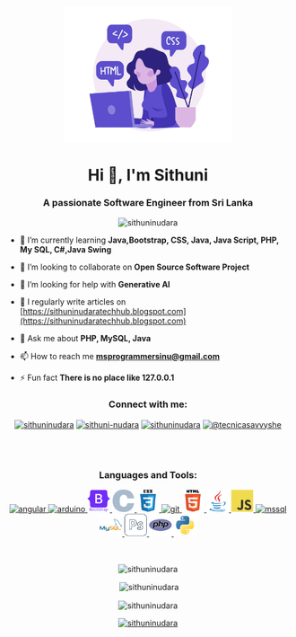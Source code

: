 <p align="center"> <img src="pro.png.png" width="300" /> </p>


<h1 align="center">Hi 👋, I'm Sithuni</h1>
<h3 align="center">A passionate Software Engineer from Sri Lanka</h3>

<p align="center"> <img src="https://komarev.com/ghpvc/?username=sithuninudara&label=Profile%20views&color=0e75b6&style=flat" alt="sithuninudara" /> </p>


- 🌱 I’m currently learning **Java,Bootstrap, CSS, Java, Java Script, PHP, My SQL, C#,Java Swing**

- 👯 I’m looking to collaborate on **Open Source Software Project**

- 🤝 I’m looking for help with **Generative AI**

- 📝 I regularly write articles on [https://sithuninudaratechhub.blogspot.com](https://sithuninudaratechhub.blogspot.com)

- 💬 Ask me about **PHP, MySQL, Java**

- 📫 How to reach me **msprogrammersinu@gmail.com**

- ⚡ Fun fact **There is no place like 127.0.0.1**

<h3 align="center">Connect with me:</h3>

<p align="center">
<a href="https://linkedin.com/in/sithuninudara" target="blank"><img align="center" src="https://raw.githubusercontent.com/rahuldkjain/github-profile-readme-generator/master/src/images/icons/Social/linked-in-alt.svg" alt="sithuninudara" height="30" width="40" /></a>
<a href="https://stackoverflow.com/users/sithuni-nudara" target="blank"><img align="center" src="https://raw.githubusercontent.com/rahuldkjain/github-profile-readme-generator/master/src/images/icons/Social/stack-overflow.svg" alt="sithuni-nudara" height="30" width="40" /></a>
<a href="https://instagram.com/sithuninudara" target="blank"><img align="center" src="https://raw.githubusercontent.com/rahuldkjain/github-profile-readme-generator/master/src/images/icons/Social/instagram.svg" alt="sithuninudara" height="30" width="40" /></a>
<a href="https://www.youtube.com/c/@tecnicasavvyshe" target="blank"><img align="center" src="https://raw.githubusercontent.com/rahuldkjain/github-profile-readme-generator/master/src/images/icons/Social/youtube.svg" alt="@tecnicasavvyshe" height="30" width="40" /></a>
</p>
<br>
<br>
<h3 align="center">Languages and Tools:</h3>
<p align="center"> <a href="https://angular.io" target="_blank" rel="noreferrer"> <img src="https://angular.io/assets/images/logos/angular/angular.svg" alt="angular" width="40" height="40"/> </a> <a href="https://www.arduino.cc/" target="_blank" rel="noreferrer"> <img src="https://cdn.worldvectorlogo.com/logos/arduino-1.svg" alt="arduino" width="40" height="40"/> </a> <a href="https://getbootstrap.com" target="_blank" rel="noreferrer"> <img src="https://raw.githubusercontent.com/devicons/devicon/master/icons/bootstrap/bootstrap-plain-wordmark.svg" alt="bootstrap" width="40" height="40"/> </a> <a href="https://www.cprogramming.com/" target="_blank" rel="noreferrer"> <img src="https://raw.githubusercontent.com/devicons/devicon/master/icons/c/c-original.svg" alt="c" width="40" height="40"/> </a> <a href="https://www.w3schools.com/css/" target="_blank" rel="noreferrer"> <img src="https://raw.githubusercontent.com/devicons/devicon/master/icons/css3/css3-original-wordmark.svg" alt="css3" width="40" height="40"/> </a> <a href="https://git-scm.com/" target="_blank" rel="noreferrer"> <img src="https://www.vectorlogo.zone/logos/git-scm/git-scm-icon.svg" alt="git" width="40" height="40"/> </a> <a href="https://www.w3.org/html/" target="_blank" rel="noreferrer"> <img src="https://raw.githubusercontent.com/devicons/devicon/master/icons/html5/html5-original-wordmark.svg" alt="html5" width="40" height="40"/> </a> <a href="https://www.java.com" target="_blank" rel="noreferrer"> <img src="https://raw.githubusercontent.com/devicons/devicon/master/icons/java/java-original.svg" alt="java" width="40" height="40"/> </a> <a href="https://developer.mozilla.org/en-US/docs/Web/JavaScript" target="_blank" rel="noreferrer"> <img src="https://raw.githubusercontent.com/devicons/devicon/master/icons/javascript/javascript-original.svg" alt="javascript" width="40" height="40"/> </a> <a href="https://www.microsoft.com/en-us/sql-server" target="_blank" rel="noreferrer"> <img src="https://www.svgrepo.com/show/303229/microsoft-sql-server-logo.svg" alt="mssql" width="40" height="40"/> </a> <a href="https://www.mysql.com/" target="_blank" rel="noreferrer"> <img src="https://raw.githubusercontent.com/devicons/devicon/master/icons/mysql/mysql-original-wordmark.svg" alt="mysql" width="40" height="40"/> </a> <a href="https://www.photoshop.com/en" target="_blank" rel="noreferrer"> <img src="https://raw.githubusercontent.com/devicons/devicon/master/icons/photoshop/photoshop-line.svg" alt="photoshop" width="40" height="40"/> </a> <a href="https://www.php.net" target="_blank" rel="noreferrer"> <img src="https://raw.githubusercontent.com/devicons/devicon/master/icons/php/php-original.svg" alt="php" width="40" height="40"/> </a> <a href="https://www.python.org" target="_blank" rel="noreferrer"> <img src="https://raw.githubusercontent.com/devicons/devicon/master/icons/python/python-original.svg" alt="python" width="40" height="40"/> </a> </p>
<br>
<p align = "center"><img align="center" src="https://github-readme-stats.vercel.app/api/top-langs?username=sithuninudara&show_icons=true&locale=en&layout=compact" alt="sithuninudara" /></p>

<p align = "center">&nbsp;<img align="center" src="https://github-readme-stats.vercel.app/api?username=sithuninudara&show_icons=true&locale=en" alt="sithuninudara" /></p>

<p align = "center"><img align="center" src="https://github-readme-streak-stats.herokuapp.com/?user=sithuninudara&" alt="sithuninudara" /></p>

<p align="center"> <a href="https://github.com/ryo-ma/github-profile-trophy"><img src="https://github-profile-trophy.vercel.app/?username=sithuninudara" alt="sithuninudara" /></a> </p>
